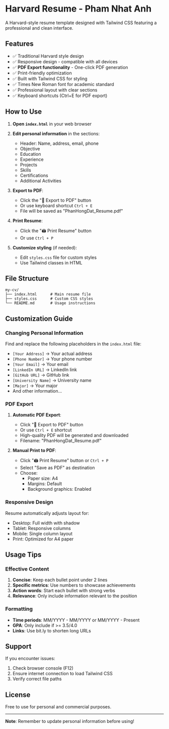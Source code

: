 # Harvard Resume - Pham Nhat Anh

A Harvard-style resume template designed with Tailwind CSS featuring a professional and clean interface.

## Features

- ✅ Traditional Harvard style design
- ✅ Responsive design - compatible with all devices
- ✅ **PDF Export functionality** - One-click PDF generation
- ✅ Print-friendly optimization
- ✅ Built with Tailwind CSS for styling
- ✅ Times New Roman font for academic standard
- ✅ Professional layout with clear sections
- ✅ Keyboard shortcuts (Ctrl+E for PDF export)

## How to Use

1. **Open `index.html`** in your web browser
2. **Edit personal information** in the sections:
   - Header: Name, address, email, phone
   - Objective
   - Education
   - Experience
   - Projects
   - Skills
   - Certifications
   - Additional Activities

3. **Export to PDF**:
   - Click the "📄 Export to PDF" button
   - Or use keyboard shortcut `Ctrl + E`
   - File will be saved as "PhanHongDat_Resume.pdf"

4. **Print Resume**:
   - Click the "🖨️ Print Resume" button
   - Or use `Ctrl + P`

5. **Customize styling** (if needed):
   - Edit `styles.css` file for custom styles
   - Use Tailwind classes in HTML

## File Structure

```
my-cv/
├── index.html      # Main resume file
├── styles.css      # Custom CSS styles
└── README.md       # Usage instructions
```

## Customization Guide

### Changing Personal Information

Find and replace the following placeholders in the `index.html` file:

- `[Your Address]` → Your actual address
- `[Phone Number]` → Your phone number
- `[Your Email]` → Your email
- `[LinkedIn URL]` → LinkedIn link
- `[GitHub URL]` → GitHub link
- `[University Name]` → University name
- `[Major]` → Your major
- And other information...

### PDF Export

1. **Automatic PDF Export**:
   - Click "📄 Export to PDF" button
   - Or use `Ctrl + E` shortcut
   - High-quality PDF will be generated and downloaded
   - Filename: "PhanHongDat_Resume.pdf"

2. **Manual Print to PDF**:
   - Click "🖨️ Print Resume" button or `Ctrl + P`
   - Select "Save as PDF" as destination
   - Choose:
     - Paper size: A4
     - Margins: Default
     - Background graphics: Enabled

### Responsive Design

Resume automatically adjusts layout for:
- Desktop: Full width with shadow
- Tablet: Responsive columns
- Mobile: Single column layout
- Print: Optimized for A4 paper

## Usage Tips

### Effective Content

1. **Concise**: Keep each bullet point under 2 lines
2. **Specific metrics**: Use numbers to showcase achievements
3. **Action words**: Start each bullet with strong verbs
4. **Relevance**: Only include information relevant to the position

### Formatting

- **Time periods**: MM/YYYY - MM/YYYY or MM/YYYY - Present
- **GPA**: Only include if >= 3.5/4.0
- **Links**: Use bit.ly to shorten long URLs

## Support

If you encounter issues:
1. Check browser console (F12)
2. Ensure internet connection to load Tailwind CSS
3. Verify correct file paths

## License

Free to use for personal and commercial purposes.

---

**Note**: Remember to update personal information before using! 
